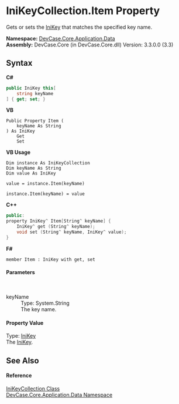 # IniKeyCollection.Item Property 
 

Gets or sets the <a href="T_DevCase_Core_Application_Data_IniKey">IniKey</a> that matches the specified key name.

**Namespace:**&nbsp;<a href="N_DevCase_Core_Application_Data">DevCase.Core.Application.Data</a><br />**Assembly:**&nbsp;DevCase.Core (in DevCase.Core.dll) Version: 3.3.0.0 (3.3)

## Syntax

**C#**<br />
``` C#
public IniKey this[
	string keyName
] { get; set; }
```

**VB**<br />
``` VB
Public Property Item ( 
	keyName As String
) As IniKey
	Get
	Set
```

**VB Usage**<br />
``` VB Usage
Dim instance As IniKeyCollection
Dim keyName As String
Dim value As IniKey

value = instance.Item(keyName)

instance.Item(keyName) = value
```

**C++**<br />
``` C++
public:
property IniKey^ Item[String^ keyName] {
	IniKey^ get (String^ keyName);
	void set (String^ keyName, IniKey^ value);
}
```

**F#**<br />
``` F#
member Item : IniKey with get, set

```


#### Parameters
&nbsp;<dl><dt>keyName</dt><dd>Type: System.String<br />The key name.</dd></dl>

#### Property Value
Type: <a href="T_DevCase_Core_Application_Data_IniKey">IniKey</a><br />The <a href="T_DevCase_Core_Application_Data_IniKey">IniKey</a>.

## See Also


#### Reference
<a href="T_DevCase_Core_Application_Data_IniKeyCollection">IniKeyCollection Class</a><br /><a href="N_DevCase_Core_Application_Data">DevCase.Core.Application.Data Namespace</a><br />